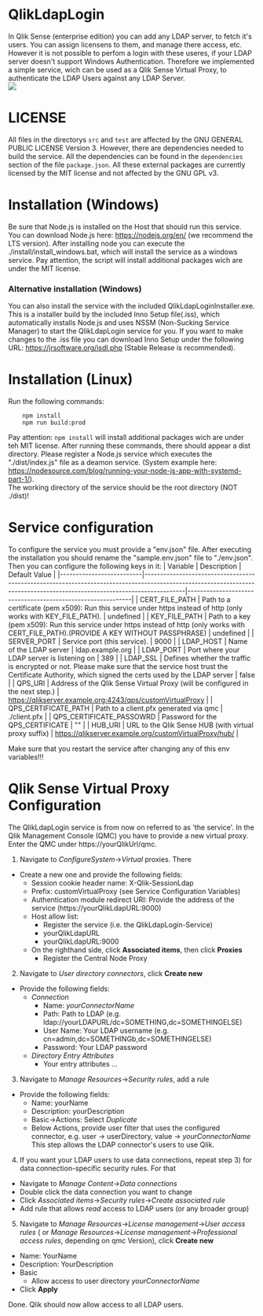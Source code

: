 # QlikLdapLogin
In Qlik Sense (enterprise edition) you can add any LDAP server, to fetch it's users. You can assign licensens to them, and manage there access, etc.  
However it is not possible to perfom a login with these useres, if your LDAP server doesn't support Windows Authentication. Therefore we implemented a simple service, wich can be used as a Qlik Sense Virtual Proxy, to authenticate the LDAP Users against any LDAP Server.  
![](https://github.com/InformDataLab/.github/blob/main/images/QlikLdapLogin60Fps.gif)

# LICENSE
All files in the directorys ```src``` and ```test``` are affected by the GNU GENERAL PUBLIC LICENSE Version 3. However, there are dependencies needed to build the service. All the dependencies can be found in the ```dependencies``` section of the file ```package.json```. All these external packages are currently licensed by the MIT license and not affected by the GNU GPL v3.

# Installation (Windows)
Be sure that Node.js is installed on the Host that should run this service. You can download Node.js here: https://nodejs.org/en/ (we recommend the LTS version). After installing node you can execute the ./install/install_windows.bat, which will install the service as a windows service.
Pay attention, the script will install additional packages wich are under the MIT license.

### Alternative installation (Windows)
You can also install the service with the included QlikLdapLoginInstaller.exe. This is a installer build by the included Inno Setup file(.iss), which automatically installs Node.js and uses NSSM (Non-Sucking Service Manager) to start the QlikLdapLogin service for you. If you want to make changes to the .iss file you can download Inno Setup under the following URL: https://jrsoftware.org/isdl.php (Stable Release is recommended).



# Installation (Linux)

Run the following commands: 
```
    npm install
    npm run build:prod
```
Pay attention: ``` npm install ``` will install additional packages wich are under teh MIT license.
After running these commands, there should appear a dist directory. Please register a Node.js service which executes the "./dist/index.js" file as a deamon service. (System example here: https://nodesource.com/blog/running-your-node-js-app-with-systemd-part-1/).  
The working directory of the service should be the root directory (NOT ./dist)! 

# Service configuration
To configure the service you must provide a "env.json" file. After executing the installation you should rename the "sample.env.json" file to "./env.json". Then you can configure the following keys in it: 
| Variable                 | Description                                                                                                                                                             | Default Value                                              |
|--------------------------|-------------------------------------------------------------------------------------------------------------------------------------------------------------------------|------------------------------------------------------------|
| CERT_FILE_PATH           | Path to a certificate (pem x509): Run this service under https instead of http (only works with KEY_FILE_PATH).                                                         | undefined                                                  |
| KEY_FILE_PATH            | Path to a key (pem x509): Run this service under https instead of http (only works with CERT_FILE_PATH).(PROVIDE A KEY WITHOUT PASSPHRASE)                              | undefined                                                  |
| SERVER_PORT              | Service port (this service).                                                                                                                                            | 9000                                                       |
| LDAP_HOST                | Name of the LDAP server                                                                                                                                                 | ldap.example.org                                           |
| LDAP_PORT                | Port where your LDAP server is listening on                                                                                                                             | 389                                                        |
| LDAP_SSL                 | Defines whether the traffic is encrypted or not. Please make sure that the service host trust the Certificate Authority, which signed the certs used by the LDAP server | false                                                      |
| QPS_URI                  | Address of the Qlik Sense Virtual Proxy  (will be configured in the next step.)                                                                                         | https://qlikserver.example.org:4243/qps/customVirtualProxy |
| QPS_CERTIFICATE_PATH     | Path to a client.pfx generated via qmc                                                                                                                                  | ./client.pfx                                               |
| QPS_CERTIFICATE_PASSOWRD | Password for the QPS_CERTIFICATE                                                                                                                                        | ""                                                         |
| HUB_URI                  | URL to the Qlik Sense HUB (with virtual proxy suffix)                                                                                                                   | https://qlikserver.example.org/customVirtualProxy/hub/     |

Make sure that you restart the service after changing any of this env variables!!!

# Qlik Sense Virtual Proxy Configuration
The QlikLdapLogin service is from now on referred to as 'the service'.
In the Qlik Management Console (QMC) you have to provide a new virtual proxy. Enter the QMC under https://yourQlikUrl/qmc.

1) Navigate to <i>ConfigureSystem</i>-><i>Virtual</i> proxies. There
 - Create a new one and provide the following fields:
    - Session cookie header name: X-Qlik-SessionLdap
    - Prefix: customVirtualProxy (see Service Configuration Variables)
    - Authentication module redirect URI: Provide the address of the service (https://yourQlikLdapURL:9000)
    - Host allow list: 
        - Register the service (i.e. the QlikLdapLogin-Service)
        -   yourQlikLdapURL
        -   yourQlikLdapURL:9000
    - On the righthand side, click <b>Associated items</b>, then click <b>Proxies</b>
        - Register the Central Node Proxy

2) Navigate to <i>User directory connectors</i>, click <b>Create new</b>
 - Provide the following fields:
    - <i>Connection</i>
        - Name: <i>yourConnectorName</i>
        - Path: Path to LDAP (e.g. ldap://yourLDAPURL/dc=SOMETHING,dc=SOMETHINGELSE)
        - User Name: Your LDAP username (e.g. cn=admin,dc=SOMETHINGb,dc=SOMETHINGELSE)
        - Password: Your LDAP password
    - <i>Directory Entry Attributes</i>
        - Your entry attributes ... 

3) Navigate to <i>Manage Resources</i>-><i>Security rules</i>, add a rule
 - Provide the following fields:
    - Name: yourName
    - Description: yourDescription
    - Basic->Actions: Select <i>Duplicate</i>
    - Below Actions, provide user filter that uses the configured connector, e.g. user -> userDirectory, value -> <i>yourConnectorName</i>
This step allows the LDAP connector's users to use Qlik.

4) If you want your LDAP users to use data connections, repeat step 3) for data connection-specific security rules. For that 
 - Navigate to <i>Manage Content</i>-><i>Data connections</i>
 - Double click the data connection you want to change
 - Click <i>Associated items</i>-><i>Security rules</i>-><i>Create associated rule</i>
 - Add rule that allows <i>read</i> access to LDAP users (or any broader group)

5) Navigate to <i>Manage Resources</i>-><i>License management</i>-><i>User access rules</i> ( or <i>Manage Resources</i>-><i>License management</i>-><i>Professional access rules</i>, depending on qmc Version), click <b>Create new</b>
 - Name: YourName
 - Description: YourDescription
 - Basic
    - Allow access to user directory <i>yourConnectorName</i>
 - Click <b>Apply</b>

Done. Qlik should now allow access to all LDAP users.


